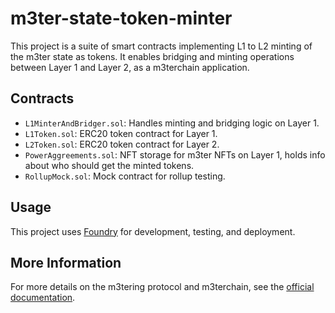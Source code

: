 
# m3ter-state-token-minter

This project is a suite of smart contracts implementing L1 to L2 minting of the m3ter state as tokens. It enables bridging and minting operations between Layer 1 and Layer 2, as a m3terchain application.

## Contracts

- `L1MinterAndBridger.sol`: Handles minting and bridging logic on Layer 1.
- `L1Token.sol`: ERC20 token contract for Layer 1.
- `L2Token.sol`: ERC20 token contract for Layer 2.
- `PowerAggreements.sol`: NFT storage for m3ter NFTs on Layer 1, holds info about who should get the minted tokens.
- `RollupMock.sol`: Mock contract for rollup testing.

## Usage


This project uses [Foundry](https://book.getfoundry.sh/) for development, testing, and deployment.

## More Information

For more details on the m3tering protocol and m3terchain, see the [official documentation](https://docs.m3ter.ing/technical-specs/v2.0-specs).
